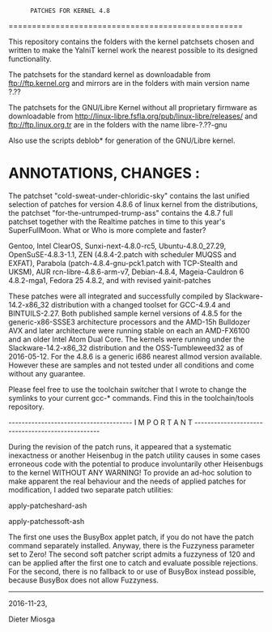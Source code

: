          PATCHES FOR KERNEL 4.8
==================================================

This repository contains the folders with the
kernel patchsets chosen and written to make the 
YaIniT kernel work the nearest possible to its designed functionality.

The patchsets for the standard kernel as downloadable from 
ftp://ftp.kernel.org    and mirrors
are in the folders with main version name  ?.??

The patchsets for the GNU/Libre Kernel without all proprietary
firmware as downloadable from 
http://linux-libre.fsfla.org/pub/linux-libre/releases/     and     ftp://ftp.linux.org.tr 
are in the folders with the name libre-?.??-gnu

Also use the scripts deblob*  for generation of the GNU/Libre kernel.

ANNOTATIONS, CHANGES :
============================================

The patchset "cold-sweat-under-chloridic-sky" contains the last unified selection 
of patches for version 4.8.6 of linux kernel from the distributions, the
patchset "for-the-untrumped-trump-ass" contains the 4.8.7 full patchset
together with the Realtime patches in time to this year's SuperFullMoon. 
What or Who is more complete and faster? 

Gentoo, Intel ClearOS, Sunxi-next-4.8.0-rc5, Ubuntu-4.8.0_27.29, OpenSuSE-4.8.3-1.1, 
ZEN (4.8.4-2.patch with scheduler MUQSS and EXFAT), Parabola (patch-4.8.4-gnu-pck1.patch with TCP-Stealth and UKSM), 
AUR rcn-libre-4.8.6-arm-v7, Debian-4.8.4, Mageia-Cauldron 6 4.8.2-mga1, Fedora 25 4.8.2, and with revised yainit-patches


These patches were all integrated and successfully compiled by Slackware-14.2-x86_32 distribution
with a changed toolset for GCC-4.9.4 and BINTUILS-2.27.  Both published sample kernel versions of 4.8.5 for the 
generic-x86-SSSE3 architecture processors and the AMD-15h Bulldozer AVX and later architecture
were running stable on each an AMD-FX6100 and an older Intel Atom Dual Core. 
The kernels were running under the Slackware-14.2-x86_32 distribution and the OSS-Tumbleweed32 as of 2016-05-12.
For the 4.8.6 is a generic i686 nearest allmod version available.
However these are samples and not tested under all conditions and come without any guarantee. 


Please feel free to use the toolchain switcher
that I wrote to change the symlinks to your current gcc-* commands. 
Find this in the toolchain/tools repository.

--------------------------------------   I M P O R T A N T   -------------------------------------------------

During the revision of the patch runs, it appeared that a systematic inexactness or another Heisenbug in
the patch utility causes in some cases erroneous code with the potential
to produce involuntarily other Heisenbugs to the kernel WITHOUT ANY WARNING! 
To provide an ad-hoc solution to make apparent the real behaviour and the needs
of applied patches for modification, I added two separate patch utilities:


apply-patcheshard-ash


apply-patchessoft-ash 


The first one uses the BusyBox applet patch, if you do not have the patch command
separately installed. Anyway, there is the Fuzzyness parameter set to Zero!
The second soft patcher script admits a fuzzyness of 120 and can be applied after the
first one to catch and evaluate possible rejections. For the second, there is no
fallback to or use of BusyBox instead  possible,  because BusyBox does not allow
Fuzzyness.

------------------------------------------------------------------------------------------------------------------

2016-11-23, 

Dieter Miosga 
 
